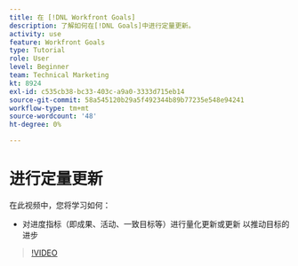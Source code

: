 ```yaml
---
title: 在 [!DNL Workfront Goals]
description: 了解如何在[!DNL Goals]中进行定量更新。
activity: use
feature: Workfront Goals
type: Tutorial
role: User
level: Beginner
team: Technical Marketing
kt: 8924
exl-id: c535cb38-bc33-403c-a9a0-3333d715eb14
source-git-commit: 58a545120b29a5f492344b89b77235e548e94241
workflow-type: tm+mt
source-wordcount: '48'
ht-degree: 0%

---
```


# 进行定量更新

在此视频中，您将学习如何：

* 对进度指标（即成果、活动、一致目标等）进行量化更新或更新 以推动目标的进步

>[!VIDEO](https://video.tv.adobe.com/v/335196/?quality=12)

